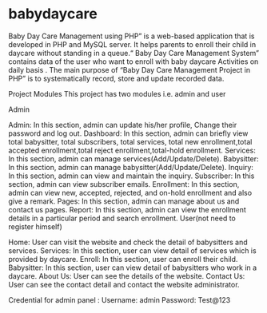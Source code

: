 # babydaycare
Baby Day Care Management using PHP” is a web-based application that is developed in PHP and MySQL server. It helps parents to enroll their child in daycare without standing in a queue.“ Baby Day Care Management System” contains data of the user who want to enroll with baby daycare Activities on daily basis . The main purpose of “Baby Day Care Management Project in PHP” is to systematically record, store and update recorded data.

Project Modules
This project has two modules i.e. admin and user

Admin

Admin: In this section, admin can update his/her profile, Change their password and log out.
Dashboard: In this section, admin can briefly view total babysitter, total subscribers, total services, total new enrollment,total accepted enrollment,total reject enrollment,total-hold enrollment.
Services: In this section, admin can manage services(Add/Update/Delete).
Babysitter: In this section, admin can manage babysitter(Add/Update/Delete).
Inquiry: In this section, admin can view and maintain the inquiry.
Subscriber: In this section, admin can view subscriber emails.
Enrollment: In this section, admin can view new, accepted, rejected, and on-hold enrollment and also give a remark.
Pages: In this section, admin can manage about us and contact us pages.
Report: In this section, admin can view the enrollment details in a particular period and search enrollment.
User(not need to register himself)

Home: User can visit the website and check the detail of babysitters and services.
Services: In this section, user can view detail of services which is provided by daycare.
Enroll: In this section, user can enroll their child.
Babysitter: In this section, user can view detail of babysitters who work in a daycare.
About Us: User can see the details of the website.
Contact Us: User can see the contact detail and contact the website administrator.

Credential for admin panel :
Username: admin
Password: Test@123
